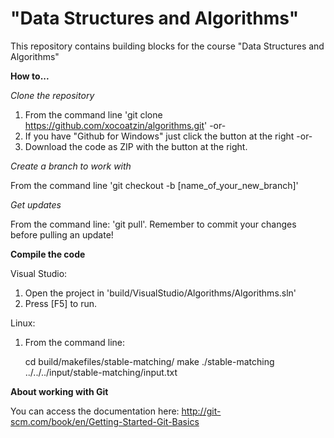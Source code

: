 "Data Structures and Algorithms"
==========

This repository contains building blocks for the course "Data Structures and Algorithms"

**How to...**

*Clone the repository*

1. From the command line 'git clone https://github.com/xocoatzin/algorithms.git' -or-
2. If you have "Github for Windows" just click the button at the right -or-
3. Download the code as ZIP with the button at the right.
 
*Create a branch to work with*

From the command line 'git checkout -b [name_of_your_new_branch]'
 
*Get updates*

From the command line: 'git pull'. Remember to commit your changes before pulling an update!


**Compile the code**

Visual Studio:

1. Open the project in 'build/VisualStudio/Algorithms/Algorithms.sln'
2. Press [F5] to run.

Linux:

1. From the command line:

    cd build/makefiles/stable-matching/
    make
    ./stable-matching ../../../input/stable-matching/input.txt

**About working with Git**

You can access the documentation here: http://git-scm.com/book/en/Getting-Started-Git-Basics
